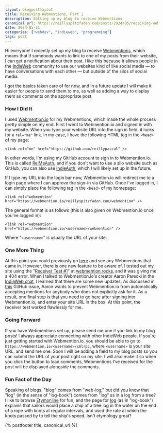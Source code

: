 ```yaml
---
layout: blogpostlayout
title: Receiving Webmentions, Part 1
description: Setting up my blog to receive Webmentions
canonical_url: https://reillyspitzfaden.com/posts/2024/05/receiving-webmentions-part-1
date: 2024-05-21
categories: ["webdev", "indieweb", "programming"]
tags: post
---
```


Hi everyone! I recently set up my blog to receive [Webmentions](https://en.wikipedia.org/wiki/Webmention), which means that if somebody wants to link to one of my posts from their website, I can get a notification about their post. I like this because it allows people in the [IndieWeb](https://indieweb.org) community to use our websites kind of like social media — to have conversations with each other — but outside of the silos of social media.

I got the basics taken care of for now, and in a future update I will make it easier for people to send them to me, as well as adding a way to display them as comments on the appropriate post.

### How I Did It

I used [Webmention.io](https://webmention.io) for my Webmentions, which made the whole process pretty simple on my end. First I went to Webmention.io and signed in with my website. When you type your website URL into the sign in field, it looks for a `rel="me"` link. In my case, I have the following HTML tag in the `<head>` of my page:

`<link rel="me" href="https://github.com/reillypascal" />`

In other words, I'm using my GitHub account to sign in to Webmention.io. This is called [RelMeAuth](https://microformats.org/wiki/RelMeAuth), and if you don't want to use a silo website such as GitHub, you can also use [IndieAuth](https://indieweb.org/IndieAuth), which I will likely set up in the future.

If I type my URL into the login bar now, Webmention.io will redirect me to a login page where I can approve the sign-in via GitHub. Once I've logged in, I can simply place the following tag in the `<head>` of my homepage:

`<link rel="webmention" href="https://webmention.io/reillyspitzfaden.com/webmention" />`

The general format is as follows (this is also given on Webmention.io once you've logged in):

`<link rel="webmention" href="https://webmention.io/<username>/webmention" />`

Where "`<username>`" is usually the URL of your site.

### One More Thing

At this point you could previously go [here](https://webmention.io/dashboard) and see any Webmentions that came in. However, there is one new feature to be aware of. I tested out my site using the "[Receiver Test #1](https://webmention.rocks/receive/1)" at [webmention.rocks](https://webmention.rocks), and it was giving me a 404 error. When I talked to Webmention.io's creator Aaron Parecki in the [IndieWeb chat](https://chat.indieweb.org/), I learned that there are some new updates. As discussed in [this](https://github.com/aaronpk/webmention.io/issues/182) GitHub issue, Aaron wants to prevent Webmention.io from automatically accepting mentions for anybody who does not explicitly  ask for it. As a result, one final step is that you need to go [here](https://webmention.io/settings/sites) after signing into Webmention.io, and enter your site URL in the box. At this point, the receiver test worked flawlessly for me.

### Going Forward

If you have Webmentions set up, please send me one if you link to my blog posts! I always appreciate connecting with other IndieWeb people. If you're just getting started with Webmention.io, you should be able to go to `https://webmention.io/<username>/xmlrpc`, where `<username>` is your site URL, and send me one. Soon I will be adding a field to my blog posts so you can submit the URL of your post right on my site. I will also make it so when you click the button to load comments, Webmentions I've received for the post will be displayed alongside the comments.

### Fun Fact of the Day

Speaking of blogs, "blog" comes from "web-log," but did you know that "log" (in the sense of "log-book") comes from "log" as in a log from a tree? I like to browse [Etymonline](https://etymonline.com) for fun, and the page for [log](https://www.etymonline.com/word/log#etymonline_v_43590) (as in "log-book") explains that sailors would place a chip of a tree log in the water on the end of a rope with knots at regular intervals, and used the rate at which the knots passed by to tell the ship's speed. Isn't etymology great?

{% postfooter title, canonical_url %}
